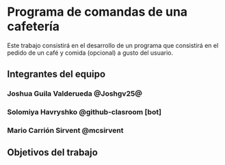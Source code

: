 # Programa de comandas de una cafetería

Este trabajo consistirá en el desarrollo de un programa que consistirá en el pedido de un café y comida (opcional) a gusto del usuario. 

## Integrantes del equipo

### Joshua Guila Valderueda @Joshgv25@
### Solomiya Havryshko @github-clasroom  [bot]
### Mario Carrión Sirvent @mcsirvent

## Objetivos del trabajo


